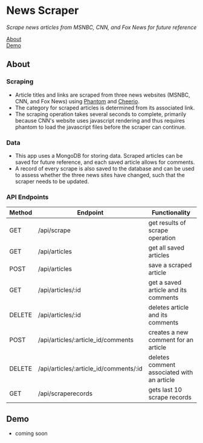 # News Scraper

*Scrape news articles from MSNBC, CNN, and Fox News for future reference*

[About](#about)<br>
[Demo](#demo)

## About

### Scraping

* Article titles and links are scraped from three news websites (MSNBC, CNN, and Fox News) using [Phantom](https://www.npmjs.com/package/phantom) and [Cheerio](https://www.npmjs.com/package/cheerio).
* The category for scraped articles is determined from its associated link.
* The scraping operation takes several seconds to complete, primarily because CNN's website uses javascript rendering and thus requires phantom to load the javascript files before the scraper can continue.

### Data

* This app uses a MongoDB for storing data. Scraped articles can be saved for future reference, and each saved article allows for comments. 
* A record of every scrape is also saved to the database and can be used to assess whether the three news sites have changed, such that the scraper needs to be updated.

### API Endpoints

|Method|Endpoint                              |Functionality                             |
|------|--------------------------------------|------------------------------------------|
|GET   |/api/scrape                           |get results of scrape operation           |
|GET   |/api/articles                         |get all saved articles                    |
|POST  |/api/articles                         |save a scraped article                    |
|GET   |/api/articles/:id                     |get a saved article and its comments      |
|DELETE|/api/articles/:id                     |deletes article and its comments          |
|POST  |/api/articles/:article_id/comments    |creates a new comment for an article      |
|DELETE|/api/articles/:article_id/comments/:id|deletes comment associated with an article|
|GET   |/api/scraperecords                    |gets last 10 scrape records               | 

## Demo

* coming soon


